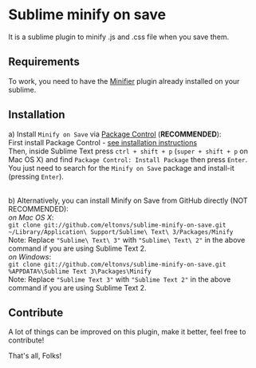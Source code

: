 # Sublime minify on save
It is a sublime plugin to minify .js and .css file when you save them.

## Requirements
To work, you need to have the [Minifier](https://github.com/bistory/Sublime-Minifier "Minifier") plugin already installed on your sublime.

## Installation
a) Install `Minify on Save` via [Package Control](https://packagecontrol.io "Package Control") (**RECOMMENDED**):<br>
    First install Package Control - [see installation instructions](https://packagecontrol.io/installation "Installation Instructions")<br>
    Then, inside Sublime Text press `ctrl + shift + p` (`super + shift + p` on Mac OS X) and find `Package Control: Install Package` then press `Enter`.<br>
    You just need to search for the `Minify on Save` package and install-it (pressing `Enter`).<br><br>

b) Alternatively, you can install Minify on Save from GitHub directly (NOT RECOMMENDED):<br>
    _on Mac OS X_:<br>
    `git clone git://github.com/eltonvs/sublime-minify-on-save.git ~/Library/Application\ Support/Sublime\ Text\ 3/Packages/Minify`<br>
    Note: Replace `"Sublime\ Text\ 3"` with `"Sublime\ Text\ 2"` in the above command if you are using Sublime Text 2.<br>
    _on Windows_:<br>
    `git clone git://github.com/eltonvs/sublime-minify-on-save.git %APPDATA%\Sublime Text 3\Packages\Minify`<br>
    Note: Replace `"Sublime Text 3"` with `"Sublime Text 2"` in the above command if you are using Sublime Text 2.<br>

## Contribute
A lot of things can be improved on this plugin, make it better, feel free to contribute!

That's all, Folks!
